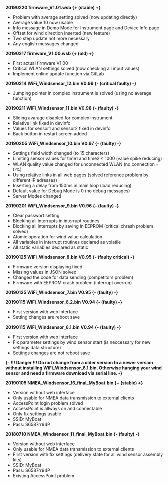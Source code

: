 **20190220 firmware_V1.01.wsb {+ (stable) +}**

* Problem with average setting solved (now updating directly)
* Average value 10 now usable
* Info message in Demo Mode for Instrument page and Device Info page
* Offset for wind direction inserted (new feature)
* Two step update not more necessary
* Any english messages changed

**20190217 firmware_V1.00.wsb {+ (old) +}**

* First actual firmware V1.00
* Critical WLAN settings solved (now checking all input values)
* Implement online update function via GitLab

**20190214 WiFi_Windsensor_12.bin V0.99 {- (critical faulty) -}**

* Jumping pointer in complex instrument is solved (using no average function)

**20190211 WiFi_Windsensor_11.bin V0.98 {- (faulty) -}**

* Sliding avarage disabled for complex instrument
* Relative link fixed in devinfo
* Values for sensor1 and sensor2 fixed in devinfo
* Back button in restart screen added

**20190205 WiFi_Windsensor_10.bin V0.97 {- (faulty) -}**

* Settings field width changed (to 15 characters)
* Limiting sensor values for time1 and time2 < 1000 (value spike reducing)
* WLAN quality value changed for unconnected WLAN (no connection = 0%)
* Using relative links in all web pages (solved reference problem by different IP adresses)
* Inserting a delay from 150ms in main loop (load reducing)
* Default value for Debug Mode is 0 (no debug messages)
* Server Modes changed

**20190201 WiFi_Windsensor_9.bin V0.96 {- (faulty) -}**

* Clear passwort setting
* Blocking all interrupts in interrupt routines
* Blocking all interrupts by saving in EEPROM (critical chrash problem solved)
* Atomic operation for wind value calculation
* All variables in interrupt routines declared as volatile
* All static variables declared as static

**20190125 WiFi_Windsensor_8.bin V0.95 {- (faulty critical) -}**

* Firmware version displaying fixed
* Missing values in JSON solved
* Changed the code for data sending (competitors problem)
* Firmware with EEPROM crash problem (interrupt overrun)

**20190125 WiFi_Windsensor_7.bin V0.95 {- (faulty) -}**

**20190115 WiFi_Windsensor_6.2.bin V0.94 {- (faulty) -}**

* First version with web interface
* Setting changes are reboot save

**20190115 WiFi_Windsensor_6.1.bin V0.94 {- (faulty) -}**

* First version with web interface
* Fix parameter settings by wind sensor start (is neccessary for new settings data structure)
* Settings changes are not reboot save

**{- !!! Danger !!! Do not change from a older version to a newer version without installing WiFi_Windsensor_6.1.bin. Otherwise hanging your wind sensor and need a firmware download via serial line. -}**

**20190105 NMEA_Windsensor_16_final_MyBoat.bin {+ (stable) +}**

* Version without web interface
* Only usable for NMEA data transmission to external clients
* AccessPoint login problem solved
* AccessPoint is allways on and connectable
* Only fix settings usable
* SSID: MyBoat
* Pass: S6587rr94P

**20180710 NMEA_Windsensor_11_final_MyBoat.bin {- (faulty) -}**

* Version without web interface
* Only usable for NMEA data transmission to external clients
* First version with fix settings (delivery state for all wind sensor assembly kits)
* SSID: MyBoat
* Pass: S6587rr94P
* Existing AccessPoint problem
